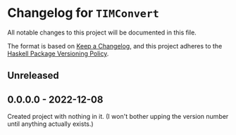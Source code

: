 # Changelog for `TIMConvert`

All notable changes to this project will be documented in this file.

The format is based on [Keep a Changelog](https://keepachangelog.com/en/1.0.0/),
and this project adheres to the
[Haskell Package Versioning Policy](https://pvp.haskell.org/).

## Unreleased

## 0.0.0.0 - 2022-12-08
Created project with nothing in it. (I won't bother upping the version number until anything actually exists.)